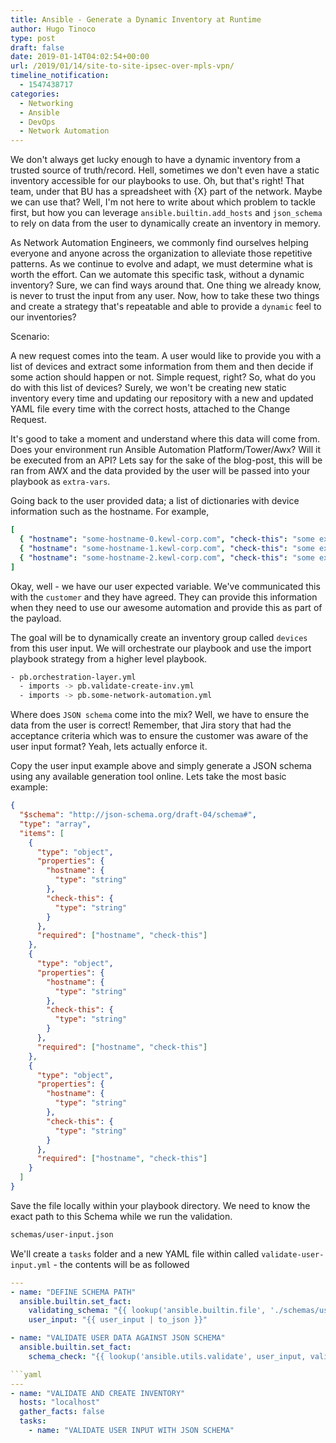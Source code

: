 ```yaml
---
title: Ansible - Generate a Dynamic Inventory at Runtime
author: Hugo Tinoco
type: post
draft: false
date: 2019-01-14T04:02:54+00:00
url: /2019/01/14/site-to-site-ipsec-over-mpls-vpn/
timeline_notification:
  - 1547438717
categories:
  - Networking
  - Ansible
  - DevOps
  - Network Automation
---
```


We don't always get lucky enough to have a dynamic inventory from a trusted source of truth/record. Hell, sometimes we don't even have a static inventory accessible for our playbooks to use. Oh, but that's right! That team, under that BU has a spreadsheet with {X} part of the network. Maybe we can use that? Well, I'm not here to write about which problem to tackle first, but how you can leverage `ansible.builtin.add_hosts` and `json_schema` to rely on data from the user to dynamically create an inventory in memory.

As Network Automation Engineers, we commonly find ourselves helping everyone and anyone across the organization to alleviate those repetitive patterns. As we continue to evolve and adapt, we must determine what is worth the effort. Can we automate this specific task, without a dynamic inventory? Sure, we can find ways around that. One thing we already know, is never to trust the input from any user. Now, how to take these two things and create a strategy that's repeatable and able to provide a `dynamic` feel to our inventories?

Scenario:

A new request comes into the team. A user would like to provide you with a list of devices and extract some information from them and then decide if some action should happen or not. Simple request, right? So, what do you do with this list of devices? Surely, we won't be creating new static inventory every time and updating our repository with a new and updated YAML file every time with the correct hosts, attached to the Change Request.

It's good to take a moment and understand where this data will come from. Does your environment run Ansible Automation Platform/Tower/Awx? Will it be executed from an API? Lets say for the sake of the blog-post, this will be ran from AWX and the data provided by the user will be passed into your playbook as `extra-vars`.

Going back to the user provided data; a list of dictionaries with device information such as the hostname. For example,

```yaml
[
  { "hostname": "some-hostname-0.kewl-corp.com", "check-this": "some expected value" },
  { "hostname": "some-hostname-1.kewl-corp.com", "check-this": "some expected value" },
  { "hostname": "some-hostname-2.kewl-corp.com", "check-this": "some expected value" },
]
```

Okay, well - we have our user expected variable. We've communicated this with the `customer` and they have agreed. They can provide this information when they need to use our awesome automation and provide this as part of the payload.

The goal will be to dynamically create an inventory group called `devices` from this user input. We will orchestrate our playbook and use the import playbook strategy from a higher level playbook.

```bash
- pb.orchestration-layer.yml
  - imports -> pb.validate-create-inv.yml
  - imports -> pb.some-network-automation.yml
```

Where does `JSON schema` come into the mix? Well, we have to ensure the data from the user is correct! Remember, that Jira story that had the acceptance criteria which was to ensure the customer was aware of the user input format? Yeah, lets actually enforce it.

Copy the user input example above and simply generate a JSON schema using any available generation tool online. Lets take the most basic example:

```json
{
  "$schema": "http://json-schema.org/draft-04/schema#",
  "type": "array",
  "items": [
    {
      "type": "object",
      "properties": {
        "hostname": {
          "type": "string"
        },
        "check-this": {
          "type": "string"
        }
      },
      "required": ["hostname", "check-this"]
    },
    {
      "type": "object",
      "properties": {
        "hostname": {
          "type": "string"
        },
        "check-this": {
          "type": "string"
        }
      },
      "required": ["hostname", "check-this"]
    },
    {
      "type": "object",
      "properties": {
        "hostname": {
          "type": "string"
        },
        "check-this": {
          "type": "string"
        }
      },
      "required": ["hostname", "check-this"]
    }
  ]
}
```

Save the file locally within your playbook directory. We need to know the exact path to this Schema while we run the validation.

```bash
schemas/user-input.json
```

We'll create a `tasks` folder and a new YAML file within called `validate-user-input.yml` - the contents will be as followed

````yaml
---
- name: "DEFINE SCHEMA PATH"
  ansible.builtin.set_fact:
    validating_schema: "{{ lookup('ansible.builtin.file', './schemas/user-input.json')}}"
    user_input: "{{ user_input | to_json }}"

- name: "VALIDATE USER DATA AGAINST JSON SCHEMA"
  ansible.builtin.set_fact:
    schema_check: "{{ lookup('ansible.utils.validate', user_input, validating_schema, engine='ansible.utils.jsonschema' }}"

```yaml
---
- name: "VALIDATE AND CREATE INVENTORY"
  hosts: "localhost"
  gather_facts: false
  tasks:
    - name: "VALIDATE USER INPUT WITH JSON SCHEMA"
````
